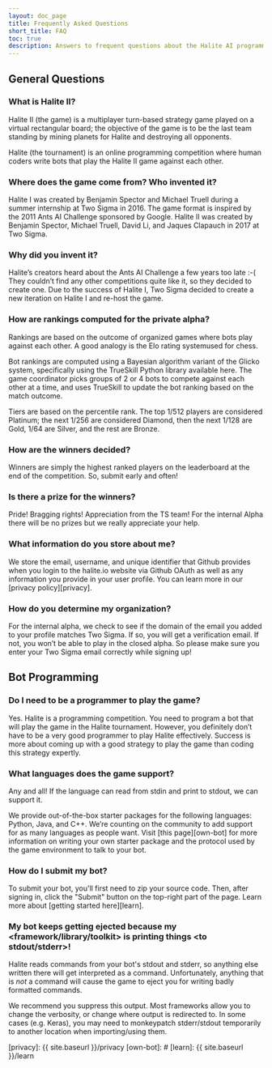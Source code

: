 ```yaml
---
layout: doc_page
title: Frequently Asked Questions
short_title: FAQ
toc: true
description: Answers to frequent questions about the Halite AI programming challenge.
---
```


## General Questions

### What is Halite II?

Halite II (the game) is a multiplayer turn-based strategy game played on a virtual rectangular board; the objective of the game is to be the last team standing by mining planets for Halite and destroying all opponents.

Halite (the tournament) is an online programming competition where human coders write bots that play the Halite II game against each other.

### Where does the game come from? Who invented it?

Halite I was created by Benjamin Spector and Michael Truell during a summer internship at Two Sigma in 2016. The game format is inspired by the 2011 Ants AI Challenge sponsored by Google. Halite II was created by Benjamin Spector, Michael Truell, David Li, and Jaques Clapauch in 2017 at Two Sigma.

### Why did you invent it?

Halite’s creators heard about the Ants AI Challenge a few years too late :-(
They couldn’t find any other competitions quite like it, so they decided to create one.
Due to the success of Halite I, Two Sigma decided to create a new iteration on Halite I and re-host the game.

### How are rankings computed for the private alpha?

Rankings are based on the outcome of organized games where bots play against each other. A good analogy is the Elo rating systemused for chess.

Bot rankings are computed using a Bayesian algorithm variant of the Glicko system, specifically using the TrueSkill Python library available here. The game coordinator picks groups of 2 or 4 bots to compete against each other at a time, and uses TrueSkill to update the bot ranking based on the match outcome.

Tiers are based on the percentile rank. The top 1/512 players are considered Platinum; the next 1/256 are considered Diamond, then the next 1/128 are Gold, 1/64 are Silver, and the rest are Bronze.

### How are the winners decided?

Winners are simply the highest ranked players on the leaderboard at the end of the competition. So, submit early and often!

### Is there a prize for the winners?

Pride! Bragging rights! Appreciation from the TS team! For the internal Alpha there will be no prizes but we really appreciate your help.

### What information do you store about me?

We store the email, username, and unique identifier that Github provides when you login to the halite.io website via Github OAuth as well as any information you provide in your user profile. You can learn more in our [privacy policy][privacy].

### How do you determine my organization?

For the internal alpha, we check to see if the domain of the email you added to your profile matches Two Sigma. If so, you will get a verification email. If not, you won’t be able to play in the closed alpha. So please make sure you enter your Two Sigma email correctly while signing up!

## Bot Programming

### Do I need to be a programmer to play the game?

Yes. Halite is a programming competition. You need to program a bot that will play the game in the Halite tournament.
However, you definitely don’t have to be a very good programmer to play Halite effectively. Success is more about coming up with a good strategy to play the game than coding this strategy expertly.

### What languages does the game support?

Any and all! If the language can read from stdin and print to stdout, we can support it.

We provide out-of-the-box starter packages for the following languages: Python, Java, and C++. We’re counting on the community to add support for as many languages as people want. Visit [this page][own-bot] for more information on writing your own starter package and the protocol used by the game environment to talk to your bot.

### How do I submit my bot?
To submit your bot, you'll first need to zip your source code. Then, after signing in, click the "Submit" button on the top-right part of the page. Learn more about [getting started here][learn].

### My bot keeps getting ejected because my <framework/library/toolkit> is printing things <to stdout/stderr>!

Halite reads commands from your bot's stdout and stderr, so anything else written there will get interpreted as a command. Unfortunately, anything that is *not* a command will cause the game to eject you for writing badly formatted commands.

We recommend you suppress this output. Most frameworks allow you to change the verbosity, or change where output is redirected to. In some cases (e.g. Keras), you may need to monkeypatch stderr/stdout temporarily to another location when importing/using them.

[privacy]: {{ site.baseurl }}/privacy
[own-bot]: #
[learn]: {{ site.baseurl }}/learn
